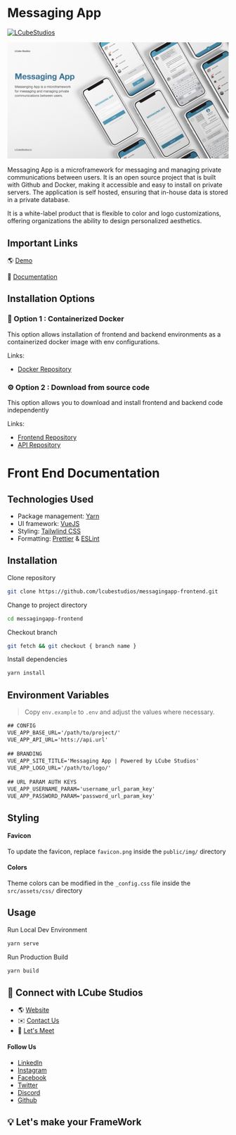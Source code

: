 # Messaging App

[![LCubeStudios](https://badgen.now.sh/badge/Developed%20by/LCube%20Studios/?color=FFCB05)](https://lcubestudios.io)

![Banner](/demo_assets/banner.png?raw=true "Banner")

Messaging App is a microframework for messaging and managing private communications between users. It is an open source project that is built with Github and Docker, making it accessible and easy to install on private servers. The application is self hosted, ensuring that in-house data is stored in a private database.

It is a white-label product that is flexible to color and logo customizations, offering organizations the ability to design personalized aesthetics.

## Important Links

🌎 [Demo](https://demo.lcubestudios.io/messagingapp-frontend)

📒 [Documentation](/README.md)

## Installation Options

### 🐳 Option 1 : Containerized Docker
This option allows installation of frontend and backend environments as a containerized docker image with env configurations.

Links:
- [Docker Repository](https://github.com/lcubestudios/messagingapp-docker)

### ⚙️ Option 2 : Download from source code
This option allows you to download and install frontend and backend code independently

Links:
- [Frontend Repository](https://github.com/lcubestudios/messagingapp-frontend)
- ️[API Repository](https://github.com/lcubestudios/messagingapp-api)

# Front End Documentation

## Technologies Used

- Package management: [Yarn](https://yarnpkg.com/)
- UI framework: [VueJS](https://vuejs.org/)
- Styling: [Tailwlind CSS](https://tailwindcss.com/)
- Formatting: [Prettier](https://prettier.io/) & [ESLint](https://eslint.org/)

## Installation

Clone repository
```sh
git clone https://github.com/lcubestudios/messagingapp-frontend.git
```

Change to project directory
```sh
cd messagingapp-frontend
```

Checkout branch
```sh
git fetch && git checkout { branch name }
```

Install dependencies
```sh
yarn install
```

## Environment Variables
> Copy  ```env.example``` to ```.env``` and adjust the values where necessary.

```env
## CONFIG
VUE_APP_BASE_URL='/path/to/project/'
VUE_APP_API_URL='htts://api.url'

## BRANDING
VUE_APP_SITE_TITLE='Messaging App | Powered by LCube Studios'
VUE_APP_LOGO_URL='/path/to/logo/'

## URL PARAM AUTH KEYS
VUE_APP_USERNAME_PARAM='username_url_param_key'
VUE_APP_PASSWORD_PARAM='password_url_param_key'
```

## Styling

#### Favicon
To update the favicon, replace ```favicon.png``` inside the ```public/img/``` directory

#### Colors
Theme colors can be modified in the ```_config.css``` file inside the ```src/assets/css/``` directory

## Usage

Run Local Dev Environment 
```sh
yarn serve
```

Run Production Build 
```sh
yarn build
```

## 📣 Connect with LCube Studios
- 🌎 [Website](https://Lcubestudios.io)
- ✉️ [Contact Us](mailto:Contact@lcubestudios.io)
- 📅 [Let's Meet](https://calendly.com/lcubestudios/30min)
#### Follow Us
- [LinkedIn](https://www.linkedin.com/company/lcubestudios/)
- [Instagram](https://www.instagram.com/lcubestudios)
- [Facebook](https://www.facebook.com/lcubestudiosnyc/)
- [Twitter](https://www.twitter.com/lcubestudios/)
- [Discord](https://discord.com/invite/6Ud9x23zaK)
- [Github](https://github.com/lcubestudios)

## 💡 Let's make your FrameWork